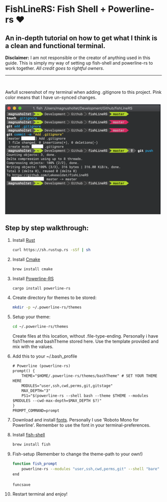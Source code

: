 # FishLineRS: Fish Shell + Powerline-rs ❤️
## An in-depth tutorial on how to get what I think is a clean and functional terminal.

**Disclaimer:** I am not responsible or the creator of anything used in this guide. This is simply my way of setting up fish-shell and powerline-rs to work together. _All credit goes to rightful owners_.
<hr>
<br />

Awfull screenshot of my terminal when adding .gitignore to this project. Pink color means that I have un-synced changes.  


<img src="./img/demo.png" alt="Demo" width="500"/>

## Step by step walkthrough: 

1. Install [Rust](https://www.rust-lang.org/en-US/install.html)
    ```bash
    curl https://sh.rustup.rs -sSf | sh
    ```
2. Install [Cmake](http://brewformulas.org/Cmake)
    ```bash
    brew install cmake
    ```

3. Install [Powerline-RS](https://github.com/jD91mZM2/powerline-rs)
    ```bash
    cargo install powerline-rs
    ```

4. Create directory for themes to be stored:
    ```bash
    mkdir -p ~/.powerline-rs/themes
    ```

5. Setup your theme:
    ```bash
    cd ~/.powerline-rs/themes
    ```

    Create files at this location, without .file-type-ending. Personally i have fishTheme and bashTheme stored here. Use the template provided and mix with the values.

6. Add this to your ~/.bash_profile
    ```
    # Powerline (powerline-rs)
    prompt() {
        THEME="$HOME/.powerline-rs/themes/bashTheme" # SET YOUR THEME HERE
        MODULES="user,ssh,cwd,perms,git,gitstage"
        MAX_DEPTH="3"
        PS1="$(powerline-rs --shell bash --theme $THEME --modules $MODULES --cwd-max-depth=$MAX_DEPTH $?)"
    }
    PROMPT_COMMAND=prompt
    ```

7. Download and install [fonts](https://github.com/powerline/fonts). Personally I use 'Roboto Mono for Powerline'.
Remember to use the font in your terminal-preferences. 

8. Install [fish-shell](https://fishshell.com)
    ```bash
    brew install fish
    ```

9. Fish-setup (Remember to change the theme-path to your own!)
    ```bash
    function fish_prompt
        powerline-rs --modules "user,ssh,cwd,perms,git" --shell "bare" --cwd-max-depth=3 --theme $HOME/.powerline-rs/themes/fishTheme
    end

    funcsave
    ```

10. Restart terminal and enjoy!
